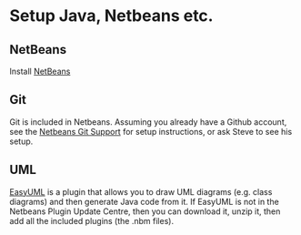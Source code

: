 # Setup Java, Netbeans etc.

## NetBeans

Install [NetBeans](https://netbeans.org/)

## Git

Git is included in Netbeans. Assuming you already have a Github account, see the [Netbeans Git Support](https://netbeans.org/kb/docs/ide/git.html) for setup instructions, or ask Steve to see his setup.

## UML

[EasyUML](http://plugins.netbeans.org/plugin/55435/easyuml) is a plugin that allows you to draw UML diagrams (e.g. class diagrams) and then generate Java code from it. If EasyUML is not in the Netbeans Plugin Update Centre, then you can download it, unzip it, then add all the included plugins (the .nbm files).

